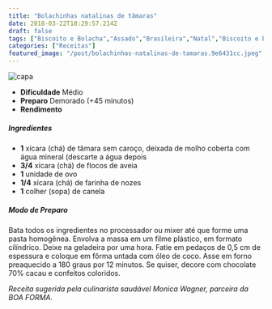 ```yaml
---
title: "Bolachinhas natalinas de tâmaras"
date: 2018-03-22T18:29:57.214Z
draft: false
tags: ["Biscoito e Bolacha","Assado","Brasileira","Natal","Biscoito e bolacha","Receitas","Receitas com frutas","Receitas simples e fáceis"]
categories: ["Receitas"]
featured_image: "/post/bolachinhas-natalinas-de-tamaras.9e6431cc.jpeg"
---
```


![capa](/post/bolachinhas-natalinas-de-tamaras.9e6431cc.jpeg)

*   **Dificuldade** Médio
*   **Preparo** Demorado (+45 minutos)
*   **Rendimento**

##### Ingredientes

*   **1** xícara (chá) de tâmara sem caroço, deixada de molho coberta com água mineral (descarte a água depois
*   **3/4** xícara (chá) de flocos de aveia
*   **1** unidade de ovo
*   **1/4** xícara (chá) de farinha de nozes
*   **1** colher (sopa) de canela

##### Modo de Preparo

Bata todos os ingredientes no processador ou mixer até que forme uma pasta homogênea. Envolva a massa em um filme plástico, em formato cilíndrico. Deixe na geladeira por uma hora. Fatie em pedaços de 0,5 cm de espessura e coloque em fôrma untada com óleo de coco. Asse em forno preaquecido a 180 graus por 12 minutos. Se quiser, decore com chocolate 70% cacau e confeitos coloridos.

_Receita sugerida pela culinarista saudável Monica Wagner, parceira da BOA FORMA._
